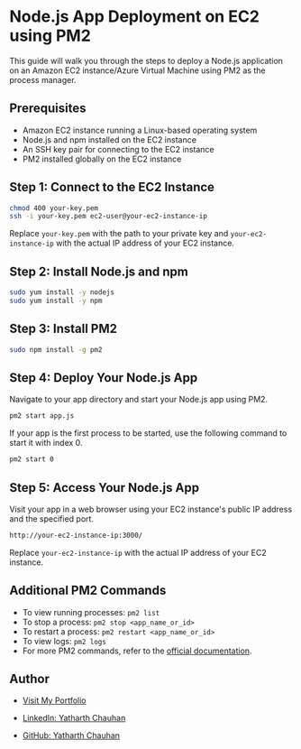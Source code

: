 # Node.js App Deployment on EC2 using PM2

This guide will walk you through the steps to deploy a Node.js application on an Amazon EC2 instance/Azure Virtual Machine using PM2 as the process manager.

## Prerequisites

- Amazon EC2 instance running a Linux-based operating system
- Node.js and npm installed on the EC2 instance
- An SSH key pair for connecting to the EC2 instance
- PM2 installed globally on the EC2 instance

## Step 1: Connect to the EC2 Instance

```bash
chmod 400 your-key.pem
ssh -i your-key.pem ec2-user@your-ec2-instance-ip
```

Replace `your-key.pem` with the path to your private key and `your-ec2-instance-ip` with the actual IP address of your EC2 instance.

## Step 2: Install Node.js and npm

```bash
sudo yum install -y nodejs
sudo yum install -y npm
```

## Step 3: Install PM2

```bash
sudo npm install -g pm2
```

## Step 4: Deploy Your Node.js App

Navigate to your app directory and start your Node.js app using PM2.

```bash
pm2 start app.js
```

If your app is the first process to be started, use the following command to start it with index 0.

```bash
pm2 start 0
```

## Step 5: Access Your Node.js App

Visit your app in a web browser using your EC2 instance's public IP address and the specified port.

```bash
http://your-ec2-instance-ip:3000/
```

Replace `your-ec2-instance-ip` with the actual IP address of your EC2 instance.

## Additional PM2 Commands

- To view running processes: `pm2 list`
- To stop a process: `pm2 stop <app_name_or_id>`
- To restart a process: `pm2 restart <app_name_or_id>`
- To view logs: `pm2 logs`
- For more PM2 commands, refer to the [official documentation](https://pm2.keymetrics.io/docs/usage/pm2-doc-single-page/).

## Author

- [Visit My Portfolio](https://yatharthchauhan.me)

- [LinkedIn: Yatharth Chauhan](https://www.linkedin.com/in/yatharth-chauhan-729674202/)

- [GitHub: Yatharth Chauhan](https://github.com/YatharthChauhan2362)
